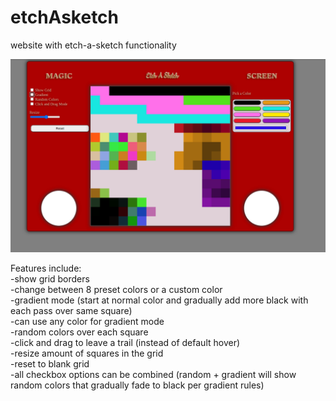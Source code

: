 # etchAsketch
website with etch-a-sketch functionality

![Alt text](https://raw.githubusercontent.com/bstephen1/etchAsketch/master/sitePreview.png?raw=true "Site Layout")

Features include:  
-show grid borders  
-change between 8 preset colors or a custom color  
-gradient mode (start at normal color and gradually add more black with each pass over same square)  
    -can use any color for gradient mode  
-random colors over each square  
-click and drag to leave a trail (instead of default hover)  
-resize amount of squares in the grid  
-reset to blank grid  
-all checkbox options can be combined (random + gradient will show random colors that gradually fade to black per gradient rules)  
    
